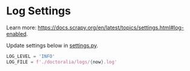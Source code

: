 # Log Settings
Learn more: https://docs.scrapy.org/en/latest/topics/settings.html#log-enabled.  

Update settings below in [settings.py](../settings.py).

```python
LOG_LEVEL = 'INFO'
LOG_FILE = f'./doctoralia/logs/{now}.log'
```